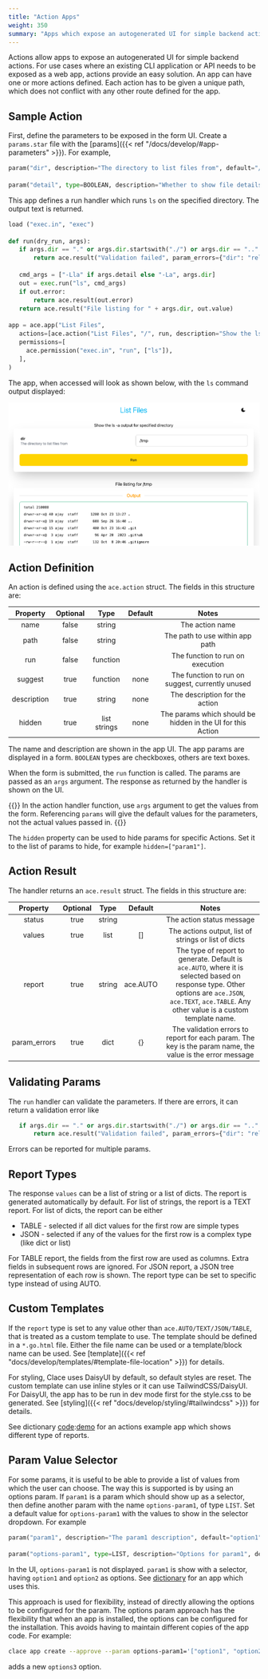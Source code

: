 ```yaml
---
title: "Action Apps"
weight: 350
summary: "Apps which expose an autogenerated UI for simple backend actions"
---
```


Actions allow apps to expose an autogenerated UI for simple backend actions. For use cases where an existing CLI application or API needs to be exposed as a web app, actions provide an easy solution. An app can have one or more actions defined. Each action has to be given a unique path, which does not conflict with any other route defined for the app.

## Sample Action

First, define the parameters to be exposed in the form UI. Create a `params.star` file with the [params]({{< ref "/docs/develop/#app-parameters" >}}). For example,

```python {filename="params.star"}
param("dir", description="The directory to list files from", default="/tmp")

param("detail", type=BOOLEAN, description="Whether to show file details", default=True)
```

This app defines a run handler which runs `ls` on the specified directory. The output text is returned.

```python {filename="app.star"}
load ("exec.in", "exec")

def run(dry_run, args):
   if args.dir == "." or args.dir.startswith("./") or args.dir == ".." or args.dir.startswith("../"):
       return ace.result("Validation failed", param_errors={"dir": "relative paths not supported"})

   cmd_args = ["-Lla" if args.detail else "-La", args.dir]
   out = exec.run("ls", cmd_args)
   if out.error:
       return ace.result(out.error)
   return ace.result("File listing for " + args.dir, out.value)

app = ace.app("List Files",
   actions=[ace.action("List Files", "/", run, description="Show the ls -a output for specified directory")],
   permissions=[
     ace.permission("exec.in", "run", ["ls"]),
   ],
)
```

The app, when accessed will look as shown below, with the `ls` command output displayed:

<picture  class="responsive-picture" style="display: block; margin-left: auto; margin-right: auto;">
  <source media="(prefers-color-scheme: dark)" srcset="/images/list_filesd_dark.png">
  <source media="(prefers-color-scheme: light)" srcset="/images/list_filesd_light.png">
  <img alt="List files app" src="/images/list_files_light.png">
</picture>

## Action Definition

An action is defined using the `ace.action` struct. The fields in this structure are:

|  Property   | Optional |     Type     | Default |                            Notes                            |
| :---------: | :------: | :----------: | :-----: | :---------------------------------------------------------: |
|    name     |  false   |    string    |         |                       The action name                       |
|    path     |  false   |    string    |         |               The path to use within app path               |
|     run     |  false   |   function   |         |              The function to run on execution               |
|   suggest   |   true   |   function   |  none   |      The function to run on suggest, currently unused       |
| description |   true   |    string    |  none   |               The description for the action                |
|   hidden    |   true   | list strings |  none   | The params which should be hidden in the UI for this Action |

The name and description are shown in the app UI. The app params are displayed in a form. `BOOLEAN` types are checkboxes, others are text boxes.

When the form is submitted, the `run` function is called. The params are passed as an `args` argument. The response as returned by the handler is shown on the UI.

{{<callout type="warning" >}}
In the action handler function, use `args` argument to get the values from the form. Referencing `params` will give the default values for the parameters, not the actual values passed in.
{{</callout>}}

The `hidden` property can be used to hide params for specific Actions. Set it to the list of params to hide, for example `hidden=["param1"]`.

## Action Result

The handler returns an `ace.result` struct. The fields in this structure are:

|   Property   | Optional |  Type  | Default  |                                                                                                 Notes                                                                                                 |
| :----------: | :------: | :----: | :------: | :---------------------------------------------------------------------------------------------------------------------------------------------------------------------------------------------------: |
|    status    |   true   | string |          |                                                                                       The action status message                                                                                       |
|    values    |   true   |  list  |    []    |                                                                         The actions output, list of strings or list of dicts                                                                          |
|    report    |   true   | string | ace.AUTO | The type of report to generate. Default is `ace.AUTO`, where it is selected based on response type. Other options are `ace.JSON`, `ace.TEXT`, `ace.TABLE`. Any other value is a custom template name. |
| param_errors |   true   |  dict  |    {}    |                                               The validation errors to report for each param. The key is the param name, the value is the error message                                               |

## Validating Params

The `run` handler can validate the parameters. If there are errors, it can return a validation error like

```python {filename="app.star"}
   if args.dir == "." or args.dir.startswith("./") or args.dir == ".." or args.dir.startswith("../"):
       return ace.result("Validation failed", param_errors={"dir": "relative paths not supported"})
```

Errors can be reported for multiple params.

## Report Types

The response `values` can be a list of string or a list of dicts. The report is generated automatically by default. For list of strings, the report is a TEXT report. For list of dicts, the report can be either

- TABLE - selected if all dict values for the first row are simple types
- JSON - selected if any of the values for the first row is a complex type (like dict or list)

For TABLE report, the fields from the first row are used as columns. Extra fields in subsequent rows are ignored. For JSON report, a JSON tree representation of each row is shown. The report type can be set to specific type instead of using AUTO.

## Custom Templates

If the `report` type is set to any value other than `ace.AUTO/TEXT/JSON/TABLE`, that is treated as a custom template to use. The template should be defined in a `*.go.html` file. Either the file name can be used or a template/block name can be used. See [template]({{< ref "docs/develop/templates/#template-file-location" >}}) for details.

For styling, Clace uses DaisyUI by default, so default styles are reset. The custom template can use inline styles or it can use TailwindCSS/DaisyUI. For DaisyUI, the app has to be run in dev mode first for the style.css to be generated. See [styling]({{< ref "docs/develop/styling/#tailwindcss" >}}) for details.

See dictionary [code](https://github.com/claceio/apps/tree/main/misc/dictionary):[demo](https://utils.demo.clace.io/dict) for an actions example app which shows different type of reports.

## Param Value Selector

For some params, it is useful to be able to provide a list of values from which the user can choose. The way this is supported is by using an options param. If `param1` is a param which should show up as a selector, then define another param with the name `options-param1`, of type `LIST`. Set a default value for `options-param1` with the values to show in the selector dropdown. For example

```python {filename="params.star"}
param("param1", description="The param1 description", default="option1")

param("options-param1", type=LIST, description="Options for param1", default=["option1", "option2"])
```

In the UI, `options-param1` is not displayed. `param1` is show with a selector, having `option1` and `option2` as options. See [dictionary](https://github.com/claceio/apps/tree/main/misc/dictionary) for an app which uses this.

This approach is used for flexibility, instead of directly allowing the options to be configured for the param. The options param approach has the flexibility that when an app is installed, the options can be configured for the installation. This avoids having to maintain different copies of the app code. For example:

```bash
clace app create --approve --param options-param1='["option1", "option2", "options3"]' /mycode /myapp
```

adds a new `options3` option.

